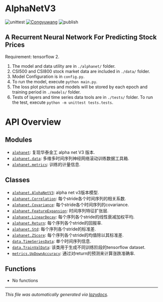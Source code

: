 # AlphaNetV3

![unittest](https://github.com/Congyuwang/AlphaNetV3/actions/workflows/tests.yml/badge.svg)
[![Congyuwang](https://circleci.com/gh/Congyuwang/AlphaNetV3.svg?style=shield)](https://circleci.com/gh/Congyuwang/AlphaNetV3)
![publish](https://github.com/Congyuwang/AlphaNetV3/actions/workflows/python-publish.yml/badge.svg)

## A Recurrent Neural Network For Predicting Stock Prices

Requirement: tensorflow 2.

1. The model and data utility are in `./alphanet/` folder.
2. CSI500 and CSI800 stock market data are included in `./data/` folder.
3. Model Configuration is in `config.py`.
4. To run the model, execute `python main.py`.
5. The loss plot pictures and models will be stored by each epoch and training period in `./models/` folder.
6. Tests of layers and time series data tools are in `./tests/` folder.
   To run the test, execute `python -m unittest tests.tests`.
<!-- markdownlint-disable -->

# API Overview

## Modules

- [`alphanet`](./alphanet.md#module-alphanet): 复现华泰金工 alpha net V3 版本.
- [`alphanet.data`](./alphanet.data.md#module-alphanetdata): 多维多时间序列神经网络滚动训练数据工具箱.
- [`alphanet.metrics`](./alphanet.metrics.md#module-alphanetmetrics): 训练的计量信息.

## Classes

- [`alphanet.AlphaNetV3`](./alphanet.md#class-alphanetv3): alpha net v3版本模型.
- [`alphanet.Correlation`](./alphanet.md#class-correlation): 每个stride各个时间序列的相关系数.
- [`alphanet.Covariance`](./alphanet.md#class-covariance): 每个stride各个时间序列的covariance.
- [`alphanet.FeatureExpansion`](./alphanet.md#class-featureexpansion): 时间序列特征扩张层.
- [`alphanet.LinearDecay`](./alphanet.md#class-lineardecay): 每个序列各个stride的线性衰减加权平均.
- [`alphanet.Return`](./alphanet.md#class-return): 每个序列各个stride的回报率.
- [`alphanet.Std`](./alphanet.md#class-std): 每个序列各个stride的标准差.
- [`alphanet.ZScore`](./alphanet.md#class-zscore): 每个序列各个stride的均值除以其标准差.
- [`data.TimeSeriesData`](./alphanet.data.md#class-timeseriesdata): 单个时间序列信息.
- [`data.TrainValData`](./alphanet.data.md#class-trainvaldata): 该类用于生成不同训练阶段的tensorflow dataset.
- [`metrics.UpDownAccuracy`](./alphanet.metrics.md#class-updownaccuracy): 通过对return的预测来计算涨跌准确率.

## Functions

- No functions


---

_This file was automatically generated via [lazydocs](https://github.com/ml-tooling/lazydocs)._
